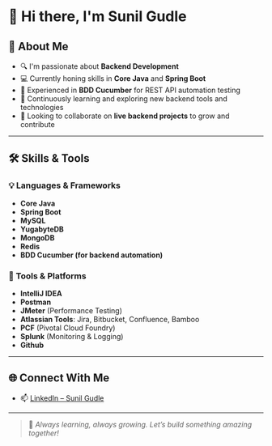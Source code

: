 # 👋 Hi there, I'm Sunil Gudle

## 🚀 About Me
- 🔍 I'm passionate about **Backend Development**
- 💻 Currently honing skills in **Core Java** and **Spring Boot**
- 🧪 Experienced in **BDD Cucumber** for REST API automation testing
- 🌱 Continuously learning and exploring new backend tools and technologies
- 🤝 Looking to collaborate on **live backend projects** to grow and contribute

---

## 🛠️ Skills & Tools

### 💡 Languages & Frameworks
- **Core Java**
- **Spring Boot**
- **MySQL**
- **YugabyteDB**
- **MongoDB**
- **Redis**
- **BDD Cucumber (for backend automation)**

### 🧰 Tools & Platforms
- **IntelliJ IDEA**
- **Postman**
- **JMeter** (Performance Testing)
- **Atlassian Tools**: Jira, Bitbucket, Confluence, Bamboo
- **PCF** (Pivotal Cloud Foundry)
- **Splunk** (Monitoring & Logging)
- **Github**

---

## 🌐 Connect With Me
- 📫 [LinkedIn – Sunil Gudle](https://www.linkedin.com/in/sunil-gudle)

---

> 🚀 _Always learning, always growing. Let’s build something amazing together!_
